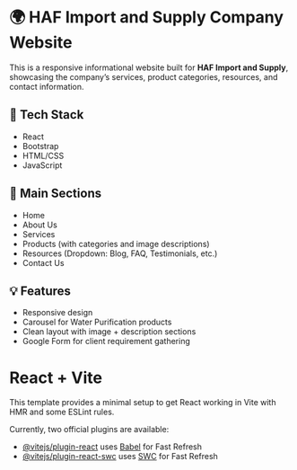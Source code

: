 # 🌍 HAF Import and Supply Company Website

This is a responsive informational website built for **HAF Import and Supply**, showcasing the company’s services, product categories, resources, and contact information.

## 🚀 Tech Stack
- React  
- Bootstrap  
- HTML/CSS  
- JavaScript

## 📁 Main Sections
- Home  
- About Us  
- Services  
- Products (with categories and image descriptions)  
- Resources (Dropdown: Blog, FAQ, Testimonials, etc.)  
- Contact Us  

## 💡 Features
- Responsive design  
- Carousel for Water Purification products  
- Clean layout with image + description sections  
- Google Form for client requirement gathering  



# React + Vite

This template provides a minimal setup to get React working in Vite with HMR and some ESLint rules.

Currently, two official plugins are available:

- [@vitejs/plugin-react](https://github.com/vitejs/vite-plugin-react/blob/main/packages/plugin-react/README.md) uses [Babel](https://babeljs.io/) for Fast Refresh
- [@vitejs/plugin-react-swc](https://github.com/vitejs/vite-plugin-react-swc) uses [SWC](https://swc.rs/) for Fast Refresh
